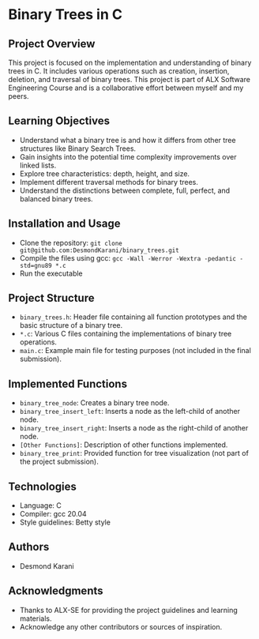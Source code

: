 # Binary Trees in C

## Project Overview
This project is focused on the implementation and understanding of binary trees in C. It includes various operations such as creation, insertion, deletion, and traversal of binary trees. This project is part of ALX Software Engineering Course and is a collaborative effort between myself and my peers.

## Learning Objectives
- Understand what a binary tree is and how it differs from other tree structures like Binary Search Trees.
- Gain insights into the potential time complexity improvements over linked lists.
- Explore tree characteristics: depth, height, and size.
- Implement different traversal methods for binary trees.
- Understand the distinctions between complete, full, perfect, and balanced binary trees.

## Installation and Usage
- Clone the repository: `git clone git@github.com:DesmondKarani/binary_trees.git`
- Compile the files using gcc: `gcc -Wall -Werror -Wextra -pedantic -std=gnu89 *.c`
- Run the executable

## Project Structure
- `binary_trees.h`: Header file containing all function prototypes and the basic structure of a binary tree.
- `*.c`: Various C files containing the implementations of binary tree operations.
- `main.c`: Example main file for testing purposes (not included in the final submission).

## Implemented Functions
- `binary_tree_node`: Creates a binary tree node.
- `binary_tree_insert_left`: Inserts a node as the left-child of another node.
- `binary_tree_insert_right`: Inserts a node as the right-child of another node.
- `[Other Functions]`: Description of other functions implemented.
- `binary_tree_print`: Provided function for tree visualization (not part of the project submission).

## Technologies
- Language: C
- Compiler: gcc 20.04
- Style guidelines: Betty style

## Authors
- Desmond Karani

## Acknowledgments
- Thanks to ALX-SE for providing the project guidelines and learning materials.
- Acknowledge any other contributors or sources of inspiration.
